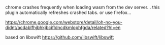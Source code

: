 chrome crashes frequently when loading wasm from the dev server... this plugin
automatically refreshes crashed tabs. or use firefox...

https://chrome.google.com/webstore/detail/oh-no-you-didnt/acdablfhjbhkjbcifldncdkmlophfgda/related?hl=en

based on libswift https://github.com/libswift/libswift
